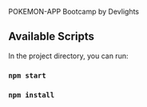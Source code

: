 POKEMON-APP
Bootcamp by Devlights 

## Available Scripts

In the project directory, you can run:

### `npm start`

### `npm install`
